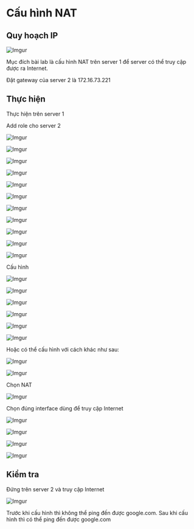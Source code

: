 # Cấu hình NAT

## Quy hoạch IP

![Imgur](https://i.imgur.com/FLnYBFV.png)

Mục đích bài lab là cấu hình NAT trên server 1 để server có thể truy cập được ra Internet.

Đặt gateway của server 2 là 172.16.73.221

## Thực hiện 

Thực hiện trên server 1

Add role cho server 2

![Imgur](https://i.imgur.com/Thw5ssp.png)

![Imgur](https://i.imgur.com/oPlxEgE.png)

![Imgur](https://i.imgur.com/f2M6xB3.png)

![Imgur](https://i.imgur.com/6M8E7ve.png)

![Imgur](https://i.imgur.com/h2lWhpl.png)

![Imgur](https://i.imgur.com/N1MN2oV.png)

![Imgur](https://i.imgur.com/l7FNuf6.png)

![Imgur](https://i.imgur.com/uTO0Kzt.png)

![Imgur](https://i.imgur.com/BHZdImk.png)

![Imgur](https://i.imgur.com/llaDXUR.png)

![Imgur](https://i.imgur.com/wSNiP0v.png)

Cấu hình

![Imgur](https://i.imgur.com/mrk6Yj5.png)

![Imgur](https://i.imgur.com/ycKfEzS.png)

![Imgur](https://i.imgur.com/pfVe3uX.png)

![Imgur](https://i.imgur.com/wx3iTTu.png)

![Imgur](https://i.imgur.com/x1UC3U8.png)

![Imgur](https://i.imgur.com/2rO1GrD.png)

Hoặc có thể cấu hình với cách khác như sau:

![Imgur](https://i.imgur.com/ycKfEzS.png)

![Imgur](https://i.imgur.com/pfVe3uX.png)

Chọn NAT

![Imgur](https://i.imgur.com/kBPhdIm.png)

Chọn đúng interface dùng để truy cập Internet

![Imgur](https://i.imgur.com/GCVl4p7.png)

![Imgur](https://i.imgur.com/xNkkGH8.png)

![Imgur](https://i.imgur.com/kFvLKxn.png)

![Imgur](https://i.imgur.com/yaFTe5K.png)

## Kiểm tra

Đứng trên server 2 và truy cập Internet

![Imgur](https://i.imgur.com/8AuifL4.png)

Trước khi cấu hình thì không thể ping đến được google.com. Sau khi cấu hình thì có thể ping đến được google.com

